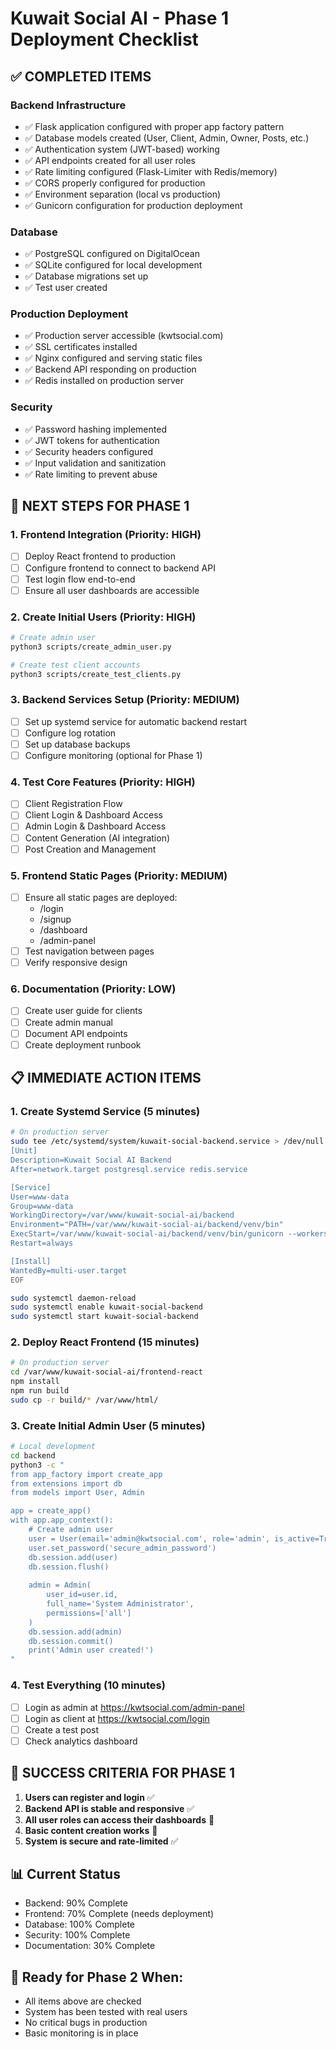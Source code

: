 # Kuwait Social AI - Phase 1 Deployment Checklist

## ✅ COMPLETED ITEMS

### Backend Infrastructure
- ✅ Flask application configured with proper app factory pattern
- ✅ Database models created (User, Client, Admin, Owner, Posts, etc.)
- ✅ Authentication system (JWT-based) working
- ✅ API endpoints created for all user roles
- ✅ Rate limiting configured (Flask-Limiter with Redis/memory)
- ✅ CORS properly configured for production
- ✅ Environment separation (local vs production)
- ✅ Gunicorn configuration for production deployment

### Database
- ✅ PostgreSQL configured on DigitalOcean
- ✅ SQLite configured for local development
- ✅ Database migrations set up
- ✅ Test user created

### Production Deployment
- ✅ Production server accessible (kwtsocial.com)
- ✅ SSL certificates installed
- ✅ Nginx configured and serving static files
- ✅ Backend API responding on production
- ✅ Redis installed on production server

### Security
- ✅ Password hashing implemented
- ✅ JWT tokens for authentication
- ✅ Security headers configured
- ✅ Input validation and sanitization
- ✅ Rate limiting to prevent abuse

## 🔄 NEXT STEPS FOR PHASE 1

### 1. Frontend Integration (Priority: HIGH)
- [ ] Deploy React frontend to production
- [ ] Configure frontend to connect to backend API
- [ ] Test login flow end-to-end
- [ ] Ensure all user dashboards are accessible

### 2. Create Initial Users (Priority: HIGH)
```bash
# Create admin user
python3 scripts/create_admin_user.py

# Create test client accounts
python3 scripts/create_test_clients.py
```

### 3. Backend Services Setup (Priority: MEDIUM)
- [ ] Set up systemd service for automatic backend restart
- [ ] Configure log rotation
- [ ] Set up database backups
- [ ] Configure monitoring (optional for Phase 1)

### 4. Test Core Features (Priority: HIGH)
- [ ] Client Registration Flow
- [ ] Client Login & Dashboard Access
- [ ] Admin Login & Dashboard Access
- [ ] Content Generation (AI integration)
- [ ] Post Creation and Management

### 5. Frontend Static Pages (Priority: MEDIUM)
- [ ] Ensure all static pages are deployed:
  - /login
  - /signup
  - /dashboard
  - /admin-panel
- [ ] Test navigation between pages
- [ ] Verify responsive design

### 6. Documentation (Priority: LOW)
- [ ] Create user guide for clients
- [ ] Create admin manual
- [ ] Document API endpoints
- [ ] Create deployment runbook

## 📋 IMMEDIATE ACTION ITEMS

### 1. Create Systemd Service (5 minutes)
```bash
# On production server
sudo tee /etc/systemd/system/kuwait-social-backend.service > /dev/null <<EOF
[Unit]
Description=Kuwait Social AI Backend
After=network.target postgresql.service redis.service

[Service]
User=www-data
Group=www-data
WorkingDirectory=/var/www/kuwait-social-ai/backend
Environment="PATH=/var/www/kuwait-social-ai/backend/venv/bin"
ExecStart=/var/www/kuwait-social-ai/backend/venv/bin/gunicorn --workers 3 --bind 0.0.0.0:5000 wsgi:application
Restart=always

[Install]
WantedBy=multi-user.target
EOF

sudo systemctl daemon-reload
sudo systemctl enable kuwait-social-backend
sudo systemctl start kuwait-social-backend
```

### 2. Deploy React Frontend (15 minutes)
```bash
# On production server
cd /var/www/kuwait-social-ai/frontend-react
npm install
npm run build
sudo cp -r build/* /var/www/html/
```

### 3. Create Initial Admin User (5 minutes)
```bash
# Local development
cd backend
python3 -c "
from app_factory import create_app
from extensions import db
from models import User, Admin

app = create_app()
with app.app_context():
    # Create admin user
    user = User(email='admin@kwtsocial.com', role='admin', is_active=True)
    user.set_password('secure_admin_password')
    db.session.add(user)
    db.session.flush()
    
    admin = Admin(
        user_id=user.id,
        full_name='System Administrator',
        permissions=['all']
    )
    db.session.add(admin)
    db.session.commit()
    print('Admin user created!')
"
```

### 4. Test Everything (10 minutes)
- [ ] Login as admin at https://kwtsocial.com/admin-panel
- [ ] Login as client at https://kwtsocial.com/login
- [ ] Create a test post
- [ ] Check analytics dashboard

## 🎯 SUCCESS CRITERIA FOR PHASE 1

1. **Users can register and login** ✅
2. **Backend API is stable and responsive** ✅
3. **All user roles can access their dashboards** 🔄
4. **Basic content creation works** 🔄
5. **System is secure and rate-limited** ✅

## 📊 Current Status
- Backend: 90% Complete
- Frontend: 70% Complete (needs deployment)
- Database: 100% Complete
- Security: 100% Complete
- Documentation: 30% Complete

## 🚀 Ready for Phase 2 When:
- All items above are checked
- System has been tested with real users
- No critical bugs in production
- Basic monitoring is in place